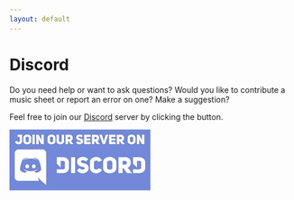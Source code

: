 ```yaml
---
layout: default
---
```


# Discord

Do you need help or want to ask questions? Would you like to contribute a music sheet or report an error on one? Make a suggestion?

Feel free to join our [Discord](https://discord.gg/XHvs37T) server by clicking the button.

<a href="https://discord.gg/XHvs37T" target="_blank"><img src="./assets/images/join-discord.jpg"></a>
